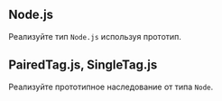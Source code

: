 ## Node.js

Реализуйте тип `Node.js` используя прототип.

## PairedTag.js, SingleTag.js

Реализуйте прототипное наследование от типа `Node`.
